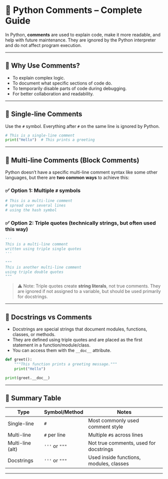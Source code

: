# 📘 Python Comments – Complete Guide

In Python, **comments** are used to explain code, make it more readable, and help with future maintenance. They are ignored by the Python interpreter and do not affect program execution.

---

## 🔹 Why Use Comments?
- To explain complex logic.
- To document what specific sections of code do.
- To temporarily disable parts of code during debugging.
- For better collaboration and readability.

---

## 🔸 Single-line Comments

Use the `#` symbol. Everything after `#` on the same line is ignored by Python.

```python
# This is a single-line comment
print("Hello")  # This prints a greeting
```

---

## 🔸 Multi-line Comments (Block Comments)

Python doesn’t have a specific multi-line comment syntax like some other languages, but there are **two common ways** to achieve this:

### ✅ Option 1: Multiple `#` symbols
```python
# This is a multi-line comment
# spread over several lines
# using the hash symbol
```

### ✅ Option 2: Triple quotes (technically strings, but often used this way)
```python
'''
This is a multi-line comment
written using triple single quotes
'''

"""
This is another multi-line comment
using triple double quotes
"""
```
> ⚠️ Note: Triple quotes create **string literals**, not true comments. They are ignored if not assigned to a variable, but should be used primarily for docstrings.

---

## 🔸 Docstrings vs Comments

- Docstrings are special strings that document modules, functions, classes, or methods.
- They are defined using triple quotes and are placed as the first statement in a function/module/class.
- You can access them with the `__doc__` attribute.

```python
def greet():
    """This function prints a greeting message."""
    print("Hello")

print(greet.__doc__)
```

---

## 📌 Summary Table

| Type              | Symbol/Method        | Notes                                      |
|-------------------|----------------------|--------------------------------------------|
| Single-line       | `#`                  | Most commonly used comment style            |
| Multi-line        | `#` per line         | Multiple `#`s across lines                 |
| Multi-line (alt)  | `'''` or `"""`       | Not true comments, used for docstrings      |
| Docstrings        | `'''` or `"""`       | Used inside functions, modules, classes     |

---
